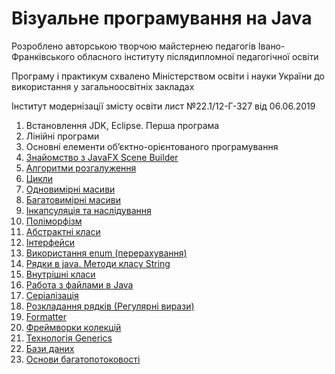 # Візуальне програмування на Java

Розроблено авторською творчою майстернею педагогів Івано-Франківського обласного інституту післядипломної педагогічної освіти

Програму і практикум схвалено Міністерством освіти і науки України до використання у загальноосвітніх закладах

Інститут модернізації змісту освіти лист №22.1/12-Г-327 від 06.06.2019

1. Встановлення JDK, Eclipse. Перша програма
2. Лінійні програми
3. Основні елементи об’єктно-орієнтованого програмування
4. [Знайомство з JavaFX Scene Builder](chapter04.md)
5. [Алгоритми розгалуження](chapter05.md)
6. [Цикли](chapter06.md)
7. [Одновимірні масиви](chapter07.md)
8. [Багатовимірні масиви](chapter08.md)
9. [Інкапсуляція та наслідування](chapter09.md)
10. [Поліморфізм](chapter10.md)
11. [Абстрактні класи](chapter11.md)
12. [Інтерфейси](chapter12.md)
13. [Використання enum (перерахування)](chapter13.md)
14. [Рядки в java. Методи класу String](chapter14.md)
15. [Внутрішні класи](chapter15.md)
16. [Работа з файлами в Java](chapter16.md)
17. [Серіалізація](chapter17.md)
18. [Розкладання рядків (Регулярні вирази)](chapter18.md)
19. [Formatter](chapter19.md)
20. [Фреймворки колекцій](chapter20.md)
21. [Технологія Generics](chapter21.md)
22. [Бази даних](chapter22.md)
23. [Основи багатопотоковості](chapter23.md)
